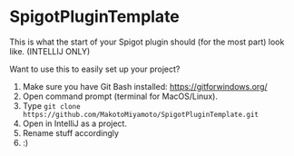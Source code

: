 # SpigotPluginTemplate
This is what the start of your Spigot plugin should (for the most part) look like. (INTELLIJ ONLY)

Want to use this to easily set up your project?

1. Make sure you have Git Bash installed: https://gitforwindows.org/
2. Open command prompt (terminal for MacOS/Linux).
3. Type `git clone https://github.com/MakotoMiyamoto/SpigotPluginTemplate.git`
4. Open in IntelliJ as a project.
5. Rename stuff accordingly
6. :)
